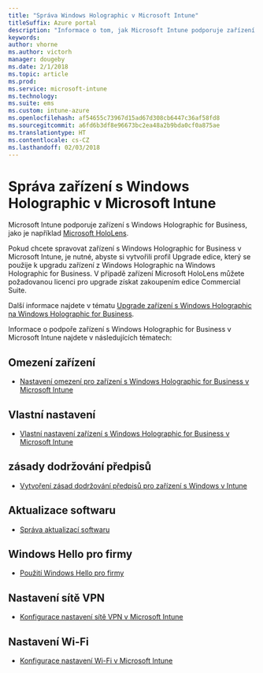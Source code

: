 ```yaml
---
title: "Správa Windows Holographic v Microsoft Intune"
titleSuffix: Azure portal
description: "Informace o tom, jak Microsoft Intune podporuje zařízení s Windows Holographic for Business"
keywords: 
author: vhorne
ms.author: victorh
manager: dougeby
ms.date: 2/1/2018
ms.topic: article
ms.prod: 
ms.service: microsoft-intune
ms.technology: 
ms.suite: ems
ms.custom: intune-azure
ms.openlocfilehash: af54655c73967d15ad67d308cb6447c36af58fd8
ms.sourcegitcommit: a6fd6b3df8e96673bc2ea48a2b9bda0cf0a875ae
ms.translationtype: HT
ms.contentlocale: cs-CZ
ms.lasthandoff: 02/03/2018
---
```

# <a name="manage-devices-running-windows-holographic-with-microsoft-intune"></a>Správa zařízení s Windows Holographic v Microsoft Intune


Microsoft Intune podporuje zařízení s Windows Holographic for Business, jako je například [Microsoft HoloLens](https://docs.microsoft.com/en-us/hololens/).

Pokud chcete spravovat zařízení s Windows Holographic for Business v Microsoft Intune, je nutné, abyste si vytvořili profil Upgrade edice, který se použije k upgradu zařízení z Windows Holographic na Windows Holographic for Business. V případě zařízení Microsoft HoloLens můžete požadovanou licenci pro upgrade získat zakoupením edice Commercial Suite.

Další informace najdete v tématu [Upgrade zařízení s Windows Holographic na Windows Holographic for Business](holographic-upgrade.md).

Informace o podpoře zařízení s Windows Holographic for Business v Microsoft Intune najdete v následujících tématech:

## <a name="device-restrictions"></a>Omezení zařízení
- [Nastavení omezení pro zařízení s Windows Holographic for Business v Microsoft Intune](device-restrictions-windows-holographic.md)

## <a name="custom-settings"></a>Vlastní nastavení
- [Vlastní nastavení zařízení s Windows Holographic for Business v Microsoft Intune](custom-settings-windows-holographic.md)

## <a name="compliance-policy"></a>zásady dodržování předpisů
- [Vytvoření zásad dodržování předpisů pro zařízení s Windows v Intune](compliance-policy-create-windows.md)

## <a name="software-updates"></a>Aktualizace softwaru
- [Správa aktualizací softwaru](windows-update-for-business-configure.md)

## <a name="windows-hello-for-business"></a>Windows Hello pro firmy
- [Použití Windows Hello pro firmy](windows-hello.md)

## <a name="vpn-settings"></a>Nastavení sítě VPN
- [Konfigurace nastavení sítě VPN v Microsoft Intune](vpn-settings-configure.md)

## <a name="wi-fi-settings"></a>Nastavení Wi-Fi
- [Konfigurace nastavení Wi-Fi v Microsoft Intune](wi-fi-settings-configure.md) 
 


